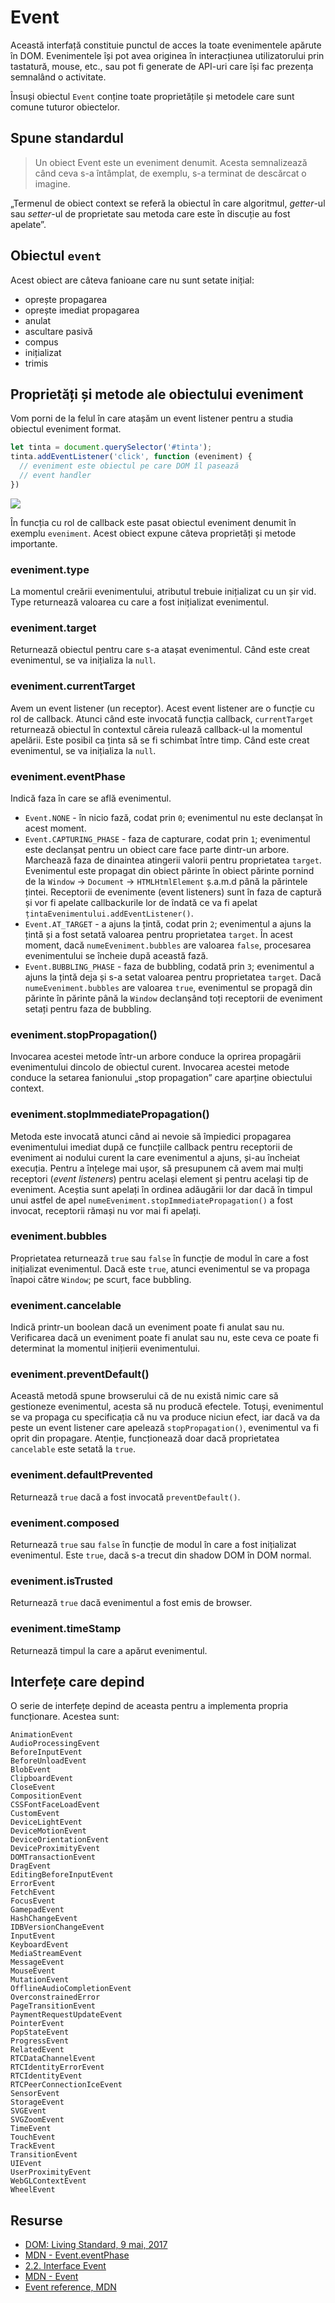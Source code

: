 # Event

Această interfață constituie punctul de acces la toate evenimentele apărute în DOM. Evenimentele își pot avea originea în interacțiunea utilizatorului prin tastatură, mouse, etc., sau pot fi generate de API-uri care își fac prezența semnalând o activitate.

Însuși obiectul `Event` conține toate proprietățile și metodele care sunt comune tuturor obiectelor.

## Spune standardul

> Un obiect Event este un eveniment denumit. Acesta semnalizează când ceva s-a întâmplat, de exemplu, s-a terminat de descărcat o imagine.

„Termenul de obiect context se referă la obiectul în care algoritmul, *getter*-ul sau *setter*-ul de proprietate sau metoda care este în discuție au fost apelate”.

## Obiectul `event`

Acest obiect are câteva fanioane care nu sunt setate inițial:

-   oprește propagarea
-   oprește imediat propagarea
-   anulat
-   ascultare pasivă
-   compus
-   inițializat
-   trimis

## Proprietăți și metode ale obiectului eveniment

Vom porni de la felul în care atașăm un event listener pentru a studia obiectul eveniment format.

```javascript
let tinta = document.querySelector('#tinta');
tinta.addEventListener('click', function (eveniment) {
  // eveniment este obiectul pe care DOM îl pasează
  // event handler
})
```

![](ObiectulEventTargetReprezentare.png)

În funcția cu rol de callback este pasat obiectul eveniment denumit în exemplu `eveniment`. Acest obiect expune câteva proprietăți și metode importante.

### eveniment.type

La momentul creării evenimentului, atributul trebuie inițializat cu un șir vid. Type returnează valoarea cu care a fost inițializat evenimentul.

### eveniment.target

Returnează obiectul pentru care s-a atașat evenimentul. Când este creat evenimentul, se va inițializa la `null`.

### eveniment.currentTarget

Avem un event listener (un receptor). Acest event listener are o funcție cu rol de callback. Atunci când este invocată funcția callback, `currentTarget` returnează obiectul în contextul căreia rulează callback-ul la momentul apelării. Este posibil ca ținta să se fi schimbat între timp. Când este creat evenimentul, se va inițializa la `null`.

### eveniment.eventPhase

Indică faza în care se află evenimentul.

-   `Event.NONE` - în nicio fază, codat prin `0`; evenimentul nu este declanșat în acest moment.
-   `Event.CAPTURING_PHASE` - faza de capturare, codat prin `1`; evenimentul este declanșat pentru un obiect care face parte dintr-un arbore. Marchează faza de dinaintea atingerii valorii pentru proprietatea `target`. Evenimentul este propagat din obiect părinte în obiect părinte pornind de la `Window` -> `Document` -> `HTMLHtmlElement` ș.a.m.d până la părintele țintei. Receptorii de evenimente (event listeners) sunt în faza de captură și vor fi apelate callbackurile lor de îndată ce va fi apelat `țintaEvenimentului.addEventListener()`.
-   `Event.AT_TARGET` - a ajuns la țintă, codat prin `2`; evenimentul a ajuns la țintă și a fost setată valoarea pentru proprietatea `target`. În acest moment, dacă `numeEveniment.bubbles` are valoarea `false`, procesarea evenimentului se încheie după această fază.
-   `Event.BUBBLING_PHASE` - faza de bubbling, codată prin `3`; evenimentul a ajuns la țintă deja și s-a setat valoarea pentru proprietatea `target`. Dacă `numeEveniment.bubbles` are valoarea `true`, evenimentul se propagă din părinte în părinte până la `Window` declanșând toți receptorii de eveniment setați pentru faza de bubbling.

### eveniment.stopPropagation()

Invocarea acestei metode într-un arbore conduce la oprirea propagării evenimentului dincolo de obiectul curent. Invocarea acestei metode conduce la setarea fanionului „stop propagation” care aparține obiectului context.

### eveniment.stopImmediatePropagation()

Metoda este invocată atunci când ai nevoie să împiedici propagarea evenimentului imediat după ce funcțiile callback pentru receptorii de eveniment ai nodului curent la care evenimentul a ajuns, și-au încheiat execuția.
Pentru a înțelege mai ușor, să presupunem că avem mai mulți receptori (*event listeners*) pentru același element și pentru același tip de eveniment. Aceștia sunt apelați în ordinea adăugării lor dar dacă în timpul unui astfel de apel `numeEveniment.stopImmediatePropagation()` a fost invocat, receptorii rămași nu vor mai fi apelați.

### eveniment.bubbles

Proprietatea returnează `true` sau `false` în funcție de modul în care a fost inițializat evenimentul. Dacă este `true`, atunci evenimentul se va propaga înapoi către `Window`; pe scurt, face bubbling.

### eveniment.cancelable

Indică printr-un boolean dacă un eveniment poate fi anulat sau nu. Verificarea dacă un eveniment poate fi anulat sau nu, este ceva ce poate fi determinat la momentul inițierii evenimentului.

### eveniment.preventDefault()

Această metodă spune browserului că de nu există nimic care să gestioneze evenimentul, acesta să nu producă efectele. Totuși, evenimentul se va propaga cu specificația că nu va produce niciun efect, iar dacă va da peste un event listener care apelează `stopPropagation()`, evenimentul va fi oprit din propagare.
Atenție, funcționează doar dacă proprietatea `cancelable` este setată la `true`.

### eveniment.defaultPrevented

Returnează `true` dacă a fost invocată `preventDefault()`.

### eveniment.composed

Returnează `true` sau `false` în funcție de modul în care a fost inițializat evenimentul. Este `true`, dacă s-a trecut din shadow DOM în DOM normal.

### eveniment.isTrusted

Returnează `true` dacă evenimentul a fost emis de browser.

### eveniment.timeStamp

Returnează timpul la care a apărut evenimentul.

## Interfețe care depind

O serie de interfețe depind de aceasta pentru a implementa propria funcționare. Acestea sunt:

    AnimationEvent
    AudioProcessingEvent
    BeforeInputEvent
    BeforeUnloadEvent
    BlobEvent
    ClipboardEvent
    CloseEvent
    CompositionEvent
    CSSFontFaceLoadEvent
    CustomEvent
    DeviceLightEvent
    DeviceMotionEvent
    DeviceOrientationEvent
    DeviceProximityEvent
    DOMTransactionEvent
    DragEvent
    EditingBeforeInputEvent
    ErrorEvent
    FetchEvent
    FocusEvent
    GamepadEvent
    HashChangeEvent
    IDBVersionChangeEvent
    InputEvent
    KeyboardEvent
    MediaStreamEvent
    MessageEvent
    MouseEvent
    MutationEvent
    OfflineAudioCompletionEvent
    OverconstrainedError
    PageTransitionEvent
    PaymentRequestUpdateEvent
    PointerEvent
    PopStateEvent
    ProgressEvent
    RelatedEvent
    RTCDataChannelEvent
    RTCIdentityErrorEvent
    RTCIdentityEvent
    RTCPeerConnectionIceEvent
    SensorEvent
    StorageEvent
    SVGEvent
    SVGZoomEvent
    TimeEvent
    TouchEvent
    TrackEvent
    TransitionEvent
    UIEvent
    UserProximityEvent
    WebGLContextEvent
    WheelEvent

## Resurse

-   [DOM: Living Standard, 9 mai, 2017](https://dom.spec.whatwg.org)
-   [MDN - Event.eventPhase](https://developer.mozilla.org/en-US/docs/Web/API/Event/eventPhase)
-   [2.2. Interface Event](https://dom.spec.whatwg.org/#interface-event)
-   [MDN - Event](https://developer.mozilla.org/en-US/docs/Web/API/Event)
-   [Event reference, MDN](https://developer.mozilla.org/en-US/docs/Web/Events)
